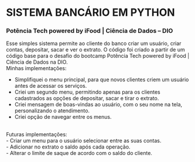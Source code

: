 # SISTEMA BANCÁRIO EM PYTHON 
### Potência Tech powered by iFood | Ciência de Dados – DIO

Esse simples sistema permite ao cliente do banco criar um usuário, criar contas, depositar, sacar e ver o extrato.
O código foi criado a partir de um código base para o desafio do bootcamp Potência Tech powered by iFood | Ciência de Dados na DIO.
<br>
Minhas implementações:<br>
- Simplifiquei o menu principal, para que novos clientes criem um usuário antes de acessar os serviços.<br>
- Criei um segundo menu, permitindo apenas para os clientes cadastrados as opções de depositar, sacar e tirar o extrato.<br>
- Criei mensagem de boas-vindas ao usuário, com o seu nome na tela, personalizando o atendimento.<br>
- Criei opção de navegar entre os menus.<br>
<br>
Futuras implementações:<br>
- Criar um menu para o usuário selecionar entre as suas contas.<br>
- Adicionar no extrato o saldo após cada operação.<br>
- Alterar o limite de saque de acordo com o saldo do cliente.<br>
